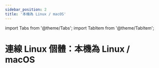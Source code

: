 ```yaml
---
sidebar_position: 2
title: '本機為 Linux / macOS'
---
```


import Tabs from '@theme/Tabs';
import TabItem from '@theme/TabItem';

# 連線 Linux 個體：本機為 Linux / macOS

